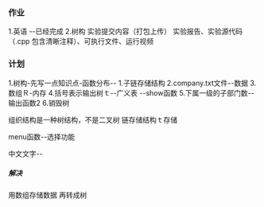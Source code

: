 ### 作业
1.英语 --已经完成
2.树构
实验提交内容（打包上传）
实验报告、实验源代码（.cpp  包含清晰注释）、可执行文件、运行视频


### 计划
1.树构-先写一点知识点-函数分布--
1.子链存储结构
2.company.txt文件--数据
3.数组Ｒ-内存
4.括号表示输出树ｔ--广义表 --show函数
5.下属一级的子部门数--输出函数2
6.销毁树

组织结构是一种树结构，不是二叉树
链存储结构ｔ存储

menu函数--选择功能


中文文字--

##### 解决
用数组存储数据
再转成树






